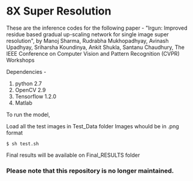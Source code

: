 # 8X Super Resolution

These are the inference codes for the following paper - 
"Irgun: Improved residue based gradual up-scaling network for single image super resolution", 
by Manoj Sharma, Rudrabha Mukhopadhyay, Avinash Upadhyay, Sriharsha Koundinya, Ankit Shukla, Santanu Chaudhury,
The IEEE Conference on Computer Vision and Pattern Recognition (CVPR) Workshops


Dependencies - 

1. python 2.7
2. OpenCV 2.9
3. Tensorflow 1.2.0
4. Matlab

To run the model,

Load all the test images in Test_Data folder
Images whould be in .png format
```
$ sh test.sh
```
Final results will be available on Final_RESULTS folder

### Please note that this repository is no longer maintained.
